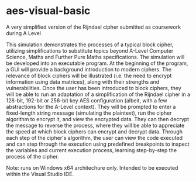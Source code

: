 # aes-visual-basic
A very simplified version of the Rijndael cipher submitted as coursework during A Level

This simulation demonstrates the processes of a typical block cipher, utilizing simplifications to substitute topics beyond A-Level Computer Science, Maths and Further Pure Maths specifications. The simulation will be developed into an executable program. At the beginning of the program, a GUI will provide a background introduction to modern ciphers. The relevance of block ciphers will be illustrated (i.e. the need to encrypt information using data matrices), along with their strengths and vulnerabilities. Once the user has been introduced to block ciphers, they will be able to run an adaptation of a simplification of the Rijndael cipher in a 128-bit, 192-bit or 256-bit key AES configuration (albeit, with a few abstractions for the A-Level context). They will be prompted to enter a fixed-length string message (simulating the plaintext), run the cipher algorithm to encrypt it, and view the encrypted data. They can then decrypt the message to reverse the process, where they will be able to appreciate the speed at which block ciphers can encrypt and decrypt data. Through each step of the cipher's algorithm, the user can view the code executed and can step through the execution using predefined breakpoints to inspect the variables and current execution process, learning step-by-step the process of the cipher.

Note: runs on Windows x64 architechure only. Intended to be executed within the Visual Studio IDE.
